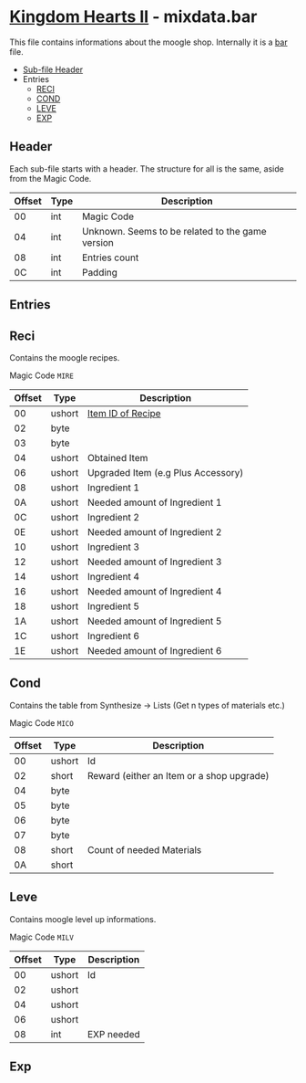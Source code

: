 # [Kingdom Hearts II](../../index) - mixdata.bar

This file contains informations about the moogle shop. Internally it is a [bar](bar.md) file.

* [Sub-file Header](#header)
* Entries
    * [RECI](#reci)
    * [COND](#cond)
    * [LEVE](#leve)
    * [EXP](#exp)

## Header

Each sub-file starts with a header. The structure for all is the same, aside from the Magic Code.

| Offset | Type   | Description |
|--------|--------|-------------|
| 00     | int    | Magic Code
| 04     | int    | Unknown. Seems to be related to the game version
| 08     | int    | Entries count
| 0C     | int    | Padding

## Entries

## Reci

Contains the moogle recipes.

Magic Code `MIRE`

| Offset | Type   | Description |
|--------|--------|-------------|
| 00     | ushort | [Item ID of Recipe](./03system.md#item)
| 02     | byte   | 
| 03     | byte   |
| 04     | ushort | Obtained Item
| 06     | ushort | Upgraded Item (e.g Plus Accessory)
| 08     | ushort | Ingredient 1
| 0A     | ushort | Needed amount of Ingredient 1
| 0C     | ushort | Ingredient 2
| 0E     | ushort | Needed amount of Ingredient 2
| 10     | ushort | Ingredient 3
| 12     | ushort | Needed amount of Ingredient 3
| 14     | ushort | Ingredient 4
| 16     | ushort | Needed amount of Ingredient 4
| 18     | ushort | Ingredient 5
| 1A     | ushort | Needed amount of Ingredient 5
| 1C     | ushort | Ingredient 6
| 1E     | ushort | Needed amount of Ingredient 6

## Cond

Contains the table from Synthesize -> Lists (Get n types of materials etc.)

Magic Code `MICO`

| Offset | Type   | Description |
|--------|--------|-------------|
| 00     | ushort | Id
| 02     | short  | Reward (either an Item or a shop upgrade)
| 04     | byte   |
| 05     | byte   |
| 06     | byte   |
| 07     | byte   |
| 08     | short  | Count of needed Materials
| 0A     | short  |


## Leve

Contains moogle level up informations.

Magic Code `MILV`

| Offset | Type   | Description |
|--------|--------|-------------|
| 00     | ushort | Id
| 02     | ushort |
| 04     | ushort | 
| 06     | ushort |
| 08     | int    | EXP needed


## Exp